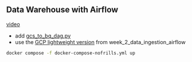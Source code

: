 ## Data Warehouse with Airflow
[video](https://www.youtube.com/watch?v=lAxAhHNeGww&list=PL3MmuxUbc_hJed7dXYoJw8DoCuVHhGEQb&index=30)

- add [gcs_to_bq_dag.py](./airflow/dags/gcs_to_bq_dag.py)
- use the [GCP lightweight version](./airflow/docker-compose-nofrills.yml) from week_2_data_ingestion_airflow
```sh
docker compose -f docker-compose-nofrills.yml up
```